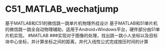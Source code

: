 # C51_MATLAB_wechatjump
基于MATLAB和C51的微信跳一跳单片机物理外挂设计
基于MATLAB和51单片机的微信跳一跳全自动物理辅助，适用于Android+Windows平台，硬件部分由51单片机实现。
#MATLAB
###实现对于图像的处理，找出跳一跳小人坐标以及目标块中心坐标，并计算坐标之间的距离，并代入线性公式完成按压时间的计算
